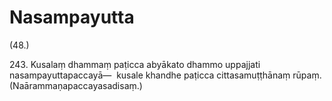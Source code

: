 

# Nasampayutta






(48.)

243\. Kusalaṃ dhammaṃ paṭicca abyākato dhammo uppajjati nasampayuttapaccayā—  kusale khandhe paṭicca cittasamuṭṭhānaṃ rūpaṃ. (Naārammaṇapaccayasadisaṃ.)




